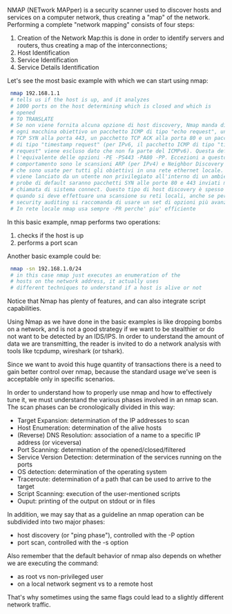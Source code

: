 
NMAP (NETwork MAPper) is a security scanner used to discover
hosts and services on a computer network, thus creating a "map"
of the network. Performing a complete "network mapping" consists
of four steps:

1. Creation of the Network Map:this is done in order to identify
  servers and routers, thus creating a map of the
  interconnections;
2. Host Identification
3. Service Identification
4. Service Details Identification

Let's see the most basic example with which we can start using
nmap:

```sh
 nmap 192.168.1.1
 # tells us if the host is up, and it analyzes
 # 1000 ports on the host determining which is closed and which is
 # opened
 # TO TRANSLATE
 # Se non viene fornita alcuna opzione di host discovery, Nmap manda di default ad
 # ogni macchina obiettivo un pacchetto ICMP di tipo "echo request", un pacchetto
 # TCP SYN alla porta 443, un pacchetto TCP ACK alla porta 80 e un pacchetto ICMP
 # di tipo "timestamp request" (per IPv6, il pacchetto ICMP di tipo "timestamp
 # request" viene escluso dato che non fa parte del ICMPv6). Questa default è
 # l'equivalente delle opzioni -PE -PS443 -PA80 -PP. Eccezioni a questo
 # comportamento sono le scansioni ARP (per IPv4) e Neighbor Discovery (per IPv6)
 # che sono usate per tutti gli obiettivi in una rete ethernet locale. Se Nmap
 # viene lanciato da un utente non privilegiato all'interno di un ambiente UNIX, i
 # probe di default saranno pacchetti SYN alle porte 80 e 443 inviati mediante la
 # chiamata di sistema connect. Questo tipo di host discovery è spesso sufficiente
 # quando si deve effettuare una scansione su reti locali, anche se per un
 # security auditing si raccomanda di usare un set di opzioni più avanzato.
 # In rete locale nmap usa sempre -PR perche' piu' efficiente
```

In this basic example, nmap performs two operations:

1. checks if the host is up
2. performs a port scan

Another basic example could be:

```sh
 nmap -sn 192.168.1.0/24
 # in this case nmap just executes an enumeration of the
 # hosts on the network address, it actually uses
 # different techniques to understand if a host is alive or not
```
Notice that Nmap has plenty of features, and can also integrate
script capabilities.

Using Nmap as we have done in the basic examples is like dropping
bombs on a network, and is not a good strategy if we want to be
stealthier or do not want to be detected by an IDS/IPS. In order
to understand the amount of data we are transmitting, the reader
is invited to do a network analysis with tools like tcpdump,
wireshark (or tshark).

Since we want to avoid this huge quantity of transactions there
is a need to gain better control over nmap, because the standard
usage we've seen is acceptable only in specific scenarios.

In order to understand how to properly use nmap and how to
effectively tune it, we must understand the various phases
involved in an nmap scan. The scan phases can be cronologically
divided in this way:

* Target Expansion: determination of the IP addresses to scan
* Host Enumeration: determination of the alive hosts
* (Reverse) DNS Resolution: association of a name to a specific
  IP address (or viceversa)
* Port Scanning: determination of the opened/closed/filtered
* Service Version Detection: determination of the services
  running on the ports
* OS detection: determination of the operating system
* Traceroute: determination of a path that can be used to arrive
  to the target
* Script Scanning: execution of the user-mentioned scripts
* Ouput: printing of the output on stdout or in files


In addition, we may say that as a guideline an nmap operation
can be subdivided into two major phases:
- host discovery (or "ping phase"), controlled with the -P option
- port scan, controlled with the -s option

Also remember that the default behavior of nmap also depends on whether
we are executing the command:
- as root vs non-privileged user
- on a local network segment vs to a remote host

That's why sometimes using the same flags could lead to a slightly
different network traffic.
